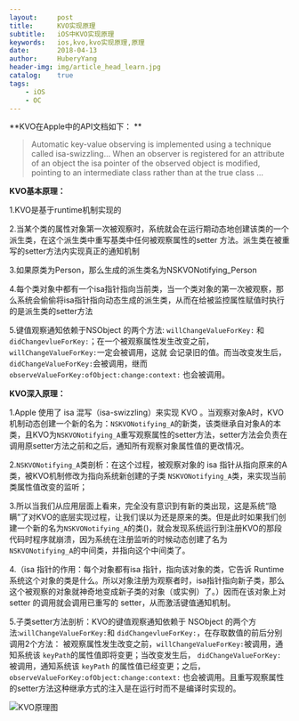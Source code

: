 ```yaml
--- 
layout:     post                      
title:      KVO实现原理
subtitle:   iOS中KVO实现原理
keywords:   ios,kvo,kvo实现原理,原理
date:       2018-04-13               
author:     HuberyYang                
header-img: img/article_head_learn.jpg
catalog:    true                     
tags:                             
    - iOS
    - OC
---
```


**KVO在Apple中的API文档如下： **

> Automatic key-value observing is implemented using a technique called isa-swizzling… When an observer is registered for an attribute of an object the isa pointer of the observed object is modified, pointing to an intermediate class rather than at the true class … 

**KVO基本原理：**

 1.KVO是基于runtime机制实现的 
 
 2.当某个类的属性对象第一次被观察时，系统就会在运行期动态地创建该类的一个派生类，在这个派生类中重写基类中任何被观察属性的setter 方法。派生类在被重写的setter方法内实现真正的通知机制 

 3.如果原类为Person，那么生成的派生类名为NSKVONotifying_Person 
 
 4.每个类对象中都有一个isa指针指向当前类，当一个类对象的第一次被观察，那么系统会偷偷将isa指针指向动态生成的派生类，从而在给被监控属性赋值时执行的是派生类的setter方法 
 
 5.键值观察通知依赖于NSObject 的两个方法: `willChangeValueForKey:` 和 `didChangevlueForKey:`；在一个被观察属性发生改变之前， `willChangeValueForKey:`一定会被调用，这就 会记录旧的值。而当改变发生后，`didChangeValueForKey:`会被调用，继而 `observeValueForKey:ofObject:change:context:` 也会被调用。 

**KVO深入原理：**

 1.Apple 使用了 isa 混写（isa-swizzling）来实现 KVO 。当观察对象A时，KVO机制动态创建一个新的名为：`NSKVONotifying_A`的新类，该类继承自对象A的本类，且KVO为`NSKVONotifying_A`重写观察属性的setter方法，setter方法会负责在调用原setter方法之前和之后，通知所有观察对象属性值的更改情况。 
 
 2.`NSKVONotifying_A`类剖析：在这个过程，被观察对象的 isa 指针从指向原来的A类，被KVO机制修改为指向系统新创建的子类 `NSKVONotifying_A`类，来实现当前类属性值改变的监听； 
 
 3.所以当我们从应用层面上看来，完全没有意识到有新的类出现，这是系统“隐瞒”了对KVO的底层实现过程，让我们误以为还是原来的类。但是此时如果我们创建一个新的名为`NSKVONotifying_A`的类()，就会发现系统运行到注册KVO的那段代码时程序就崩溃，因为系统在注册监听的时候动态创建了名为`NSKVONotifying_A`的中间类，并指向这个中间类了。 
 
 4.（isa 指针的作用：每个对象都有isa 指针，指向该对象的类，它告诉 Runtime 系统这个对象的类是什么。所以对象注册为观察者时，isa指针指向新子类，那么这个被观察的对象就神奇地变成新子类的对象（或实例）了。）因而在该对象上对 setter 的调用就会调用已重写的 setter，从而激活键值通知机制。 
 
 5.子类setter方法剖析：KVO的键值观察通知依赖于 NSObject 的两个方法:`willChangeValueForKey:`和 `didChangevlueForKey:`，在存取数值的前后分别调用2个方法： 被观察属性发生改变之前，`willChangeValueForKey:`被调用，通知系统该 `keyPath`的属性值即将变更；当改变发生后， `didChangeValueForKey: `被调用，通知系统该 `keyPath` 的属性值已经变更；之后，`observeValueForKey:ofObject:change:context:` 也会被调用。且重写观察属性的setter方法这种继承方式的注入是在运行时而不是编译时实现的。 

![KVO原理图](https://upload-images.jianshu.io/upload_images/1829339-77757288cc139f44.png?imageMogr2/auto-orient/strip%7CimageView2/2/w/700)



